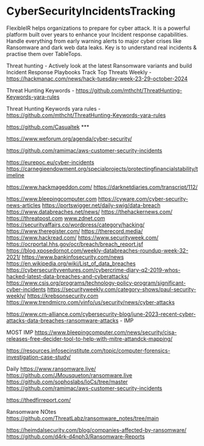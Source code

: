 # CyberSecurityIncidentsTracking
FlexibleIR helps organizations to prepare for cyber attack. It is a powerful platform built over years to enhance your Incident response capabilities. Handle everything from early warning alerts to major cyber crises like Ransomware and dark web data leaks. Key is to understand real incidents &amp; practise them over TableTops. 

Threat hunting - Actively look at the latest Ransomware variants and build Incident Response Playbooks
Track Top Threats Weekly - https://hackmanac.com/news/hack-tuesday-week-23-29-october-2024

Threat Hunting Keywords - https://github.com/mthcht/ThreatHunting-Keywords-yara-rules

Threat Hunting Keywords yara rules - https://github.com/mthcht/ThreatHunting-Keywords-yara-rules

https://github.com/Casualtek ***


https://www.weforum.org/agenda/cyber-security/

https://github.com/ramimac/aws-customer-security-incidents

https://eurepoc.eu/cyber-incidents
https://carnegieendowment.org/specialprojects/protectingfinancialstability/timeline


https://www.hackmageddon.com/
https://darknetdiaries.com/transcript/112/



https://www.bleepingcomputer.com
https://cyware.com/cyber-security-news-articles
https://portswigger.net/daily-swig/data-breach
https://www.databreaches.net/news/
https://thehackernews.com/
https://threatpost.com
www.zdnet.com
https://securityaffairs.co/wordpress/category/hacking/
https://www.theregister.com/
https://therecord.media/
https://www.hackread.com/
https://www.securityweek.com/
https://ocrportal.hhs.gov/ocr/breach/breach_report.jsf
https://blog.xposedornot.com/weekly-databreaches-roundup-week-32-2021/
https://www.bankinfosecurity.com/news
https://en.wikipedia.org/wiki/List_of_data_breaches
https://cybersecurityventures.com/cybercrime-diary-q2-2019-whos-hacked-latest-data-breaches-and-cyberattacks/
https://www.csis.org/programs/technology-policy-program/significant-cyber-incidents
https://securityweekly.com/category-shows/paul-security-weekly/
https://krebsonsecurity.com
https://www.trendmicro.com/vinfo/us/security/news/cyber-attacks


https://www.cm-alliance.com/cybersecurity-blog/june-2023-recent-cyber-attacks-data-breaches-ransomware-attacks - IMP


MOST IMP
https://www.bleepingcomputer.com/news/security/cisa-releases-free-decider-tool-to-help-with-mitre-attandck-mapping/

https://resources.infosecinstitute.com/topic/computer-forensics-investigation-case-study/

Daily
https://www.ransomware.live/
https://github.com/JMousqueton/ransomware.live
https://github.com/sophoslabs/IoCs/tree/master
https://github.com/ramimac/aws-customer-security-incidents

https://thedfirreport.com/

Ransomware NOtes
https://github.com/ThreatLabz/ransomware_notes/tree/main



https://heimdalsecurity.com/blog/companies-affected-by-ransomware/
https://github.com/d4rk-d4nph3/Ransomware-Reports
